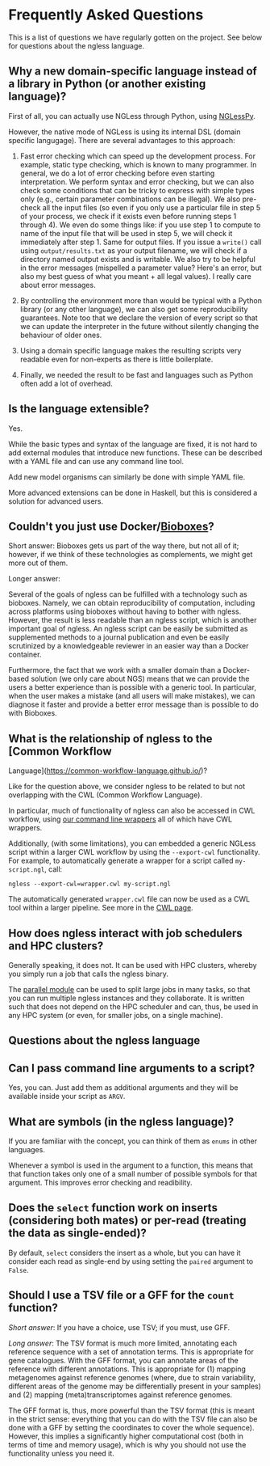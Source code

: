 # Frequently Asked Questions

This is a list of questions we have regularly gotten on the project. See below
for questions about the ngless language.

## Why a new domain-specific language instead of a library in Python (or another existing language)?

First of all, you can actually use NGLess through Python, using
[NGLessPy](https://github.com/ngless-toolkit/nglesspy).

However, the native mode of NGLess is using its internal DSL (domain specific
langugage).  There are several advantages to this approach:

1. Fast error checking which can speed up the development process. For example,
   static type checking, which is known to many programmer. In general, we do a
   lot of error checking before even starting interpretation. We perform syntax
   and error checking, but we can also check some conditions that can be tricky
   to express with simple types only (e.g., certain parameter combinations can
   be illegal). We also pre-check all the input files (so even if you only use
   a particular file in step 5 of your process, we check if it exists even
   before running steps 1 through 4). We even do some things like: if you use
   step 1 to compute to name of the input file that will be used in step 5, we
   will check it immediately after step 1. Same for output files. If you issue
   a `write()` call using `output/results.txt` as your output filename, we will
   check if a directory named output exists and is writable. We also try to be
   helpful in the error messages (mispelled a parameter value? Here's an error,
   but also my best guess of what you meant + all legal values). I really care
   about error messages.

2. By controlling the environment more than would be typical with a Python
   library (or any other language), we can also get some reproducibility
   guarantees. Note too that we declare the version of every script so that we
   can update the interpreter in the future without silently changing the
   behaviour of older ones.

3. Using a domain specific language makes the resulting scripts very readable
   even for non-experts as there is little boilerplate.

4. Finally, we needed the result to be fast and languages such as Python often
   add a lot of overhead.

## Is the language extensible?

Yes.

While the basic types and syntax of the language are fixed, it is not hard to
add external modules that introduce new functions. These can be described with
a YAML file and can use any command line tool.

Add new model organisms can similarly be done with simple YAML file.

More advanced extensions can be done in Haskell, but this is considered a
solution for advanced users.

## Couldn't you just use Docker/[Bioboxes](https://bioboxes.org/)?

Short answer: Bioboxes gets us part of the way there, but not all of it;
however, if we think of these technologies as complements, we might get more
out of them.

Longer answer:

Several of the goals of ngless can be fulfilled with a technology such as
bioboxes. Namely, we can obtain reproducibility of computation, including
across platforms using bioboxes without having to bother with ngless. However,
the result is less readable than an ngless script, which is another important
goal of ngless. An ngless script can be easily be submitted as supplemented
methods to a journal publication and even be easily scrutinized by a
knowledgeable reviewer in an easier way than a Docker container.

Furthermore, the fact that we work with a smaller domain than a Docker-based
solution (we only care about NGS) means that we can provide the users a better
experience than is possible with a generic tool. In particular, when the user
makes a mistake (and all users will make mistakes), we can diagnose it faster
and provide a better error message than is possible to do with Bioboxes.

## What is the relationship of ngless to the [Common Workflow
Language](https://common-workflow-language.github.io/)?

Like for the question above, we consider ngless to be related to but not
overlapping with the CWL (Common Workflow Language).

In particular, much of functionality of ngless can also be accessed in CWL
workflow, using [our command line wrappers](command-line-wrappers.html) all of
which have CWL wrappers.

Additionally, (with some limitations), you can embedded a generic NGLess script
within a larger CWL workflow by using the `--export-cwl` functionality. For
example, to automatically generate a wrapper for a script called
`my-script.ngl`, call:

    ngless --export-cwl=wrapper.cwl my-script.ngl

The automatically generated `wrapper.cwl` file can now be used as a CWL tool
within a larger pipeline. See more in the [CWL page](cwl.html).

## How does ngless interact with job schedulers and HPC clusters?

Generally speaking, it does not. It can be used with HPC clusters, whereby you
simply run a job that calls the ngless binary.

The [parallel
module](https://ngless.embl.de/stdlib.html?highlight=parallel#parallel-module)
can be used to split large jobs in many tasks, so that you can run multiple
ngless instances and they collaborate. It is written such that does not depend
on the HPC scheduler and can, thus, be used in any HPC system (or even, for
smaller jobs, on a single machine).

## Questions about the ngless language

## Can I pass command line arguments to a script?

Yes, you can. Just add them as additional arguments and they will be available
inside your script as `ARGV`.

## What are symbols (in the ngless language)?

If you are familiar with the concept, you can think of them as `enums` in other
languages.

Whenever a symbol is used in the argument to a function, this means that that
function takes only one of a small number of possible symbols for that
argument. This improves error checking and readibility.

## Does the `select` function work on inserts (considering both mates) or per-read (treating the data as single-ended)?

By default, `select` considers the insert as a whole, but you can have it
consider each read as single-end by using setting the `paired` argument to
`False`.

## Should I use a TSV file or a GFF for the `count` function?

_Short answer_: If you have a choice, use TSV; if you must, use GFF.

_Long answer_: The TSV format is much more limited, annotating each reference
sequence with a set of annotation terms. This is appropriate for gene
catalogues. With the GFF format, you can annotate areas of the reference with
different annotations. This is appropriate for (1) mapping metagenomes against
reference genomes (where, due to strain variability, different areas of the
genome may be differentially present in your samples) and (2) mapping
(meta)transcriptomes against reference genomes.

The GFF format is, thus, more powerful than the TSV format (this is meant in
the strict sense: everything that you can do with the TSV file can also be done
with a GFF by setting the coordinates to cover the whole sequence). However,
this implies a significantly higher computational cost (both in terms of time
and memory usage), which is why you should not use the functionality unless you
need it.



